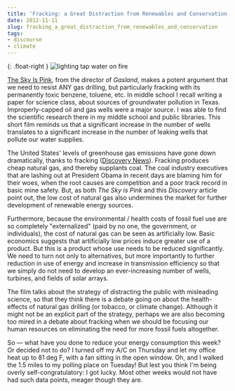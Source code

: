 ```yaml
---
title: 'Fracking: a Great Distraction from Renewables and Conservation'
date: 2012-11-11
slug: fracking_a_great_distraction_from_renewables_and_conservation
tags:
- discourse
- climate
---
```


{: .float-right }
![lighting tap water on fire](/img/Gasland_5Full.png)

[The Sky Is Pink](http://www.gaslandthemovie.com/), from the director
of _Gasland_, makes a potent argument that we need to resist ANY gas drilling,
but particularly fracking with its permanently toxic benzene, toluene, etc. In
middle school I recall writing a paper for science class, about sources of
groundwater pollution in Texas. Improperly-capped oil and gas wells were a major
source. I was able to find the scientific research there in my middle school and
public libraries. This short film reminds us that a significant increase in the
number of wells translates to a significant increase in the number of leaking
wells that pollute our water supplies.

<!-- truncate -->

The United States' levels of greenhouse gas emissions have gone down
dramatically, thanks to fracking (<a href=
"http://news.discovery.com/earth/co2-pollution-down-to-1992-levels-in-the-us-120821.html">Discovery
News</a>). Fracking produces cheap natural gas, and thereby supplants coal. The
coal industry executives that are lashing out at President Obama in recent days
are blaming him for their woes, when the root causes are competition and a poor
track record in basic mine safety. But, as both _The Sky is Pink_ and this
_Discovery_ article point out, the low cost of natural gas also undermines the
market for further development of renewable energy sources.

Furthermore, because the environmental / health costs of fossil fuel use are so
completely "externalized" (paid by no one, the government, or individuals), the
cost of natural gas can be seen as artificially low. Basic economics suggests
that artificially low prices induce greater use of a product. But this is a
product whose use needs to be reduced significantly. We need to turn not only to
alternatives, but more importantly to further reduction in use of energy and
increase in transmission efficiency so that we simply do not need to develop an
ever-increasing number of wells, turbines, and fields of solar arrays.

The film talks about the strategy of distracting the public with misleading
science, so that they think there is a debate going on about the health-effects
of natural gas drilling (or tobacco, or climate change). Although it might not
be an explicit part of the strategy, perhaps we are also becoming too mired in a
debate about fracking when we should be focusing our human resources on
eliminating the need for more fossil fuels altogether.

So &mdash; what have you done to reduce your energy consumption this week? Or
decided not to do? I turned off my A/C on Thursday and let my office heat up to
81 deg F, with a fan sitting in the open window. Oh, and I walked the 1.5 miles
to my polling place on Tuesday! But lest you think I'm being overly
self-congratulatory: I got lucky. Most other weeks would not have had such data
points, meager though they are.
